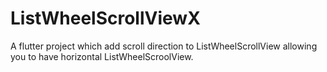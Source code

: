 # ListWheelScrollViewX

 A flutter project which add scroll direction to ListWheelScrollView allowing you to have horizontal ListWheelScroolView.
